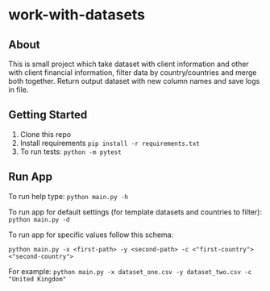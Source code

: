 # work-with-datasets
## About

This is small project which take dataset with client information and other with client financial information, filter data by country/countries and merge both together. Return output dataset with new column names and save logs in file.

## Getting Started

1. Clone this repo
2. Install requirements
```pip install -r requirements.txt```
3. To run tests: ```python -m pytest```

## Run App

To run help type: ```python main.py -h```

To run app for default settings (for template datasets and countries to filter): ```python main.py -d```

To run app for specific values follow this schema:

```python main.py -x <first-path> -y <second-path> -c <"first-country"> <"second-country">```

For example:
```python main.py -x dataset_one.csv -y dataset_two.csv -c "United Kingdom"```